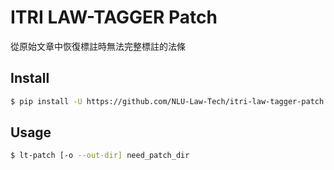 # ITRI LAW-TAGGER Patch
從原始文章中恢復標註時無法完整標註的法條
## Install
```sh
$ pip install -U https://github.com/NLU-Law-Tech/itri-law-tagger-patch
```
## Usage
```sh
$ lt-patch [-o --out-dir] need_patch_dir
```

